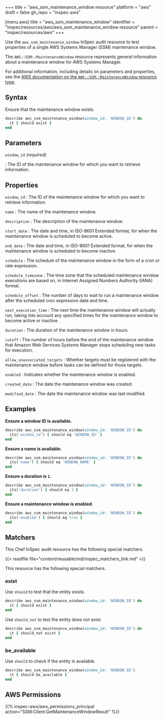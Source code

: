 +++
title = "aws_ssm_maintenance_window resource"
platform = "aws"
draft = false
gh_repo = "inspec-aws"

[menu.aws]
title = "aws_ssm_maintenance_window"
identifier = "inspec/resources/aws/aws_ssm_maintenance_window resource"
parent = "inspec/resources/aws"
+++

Use the `aws_ssm_maintenance_window` InSpec audit resource to test properties of a single AWS Systems Manager (SSM) maintenance window.

The `AWS::SSM::MaintenanceWindow` resource represents general information about a maintenance window for AWS Systems Manager.

For additional information, including details on parameters and properties, see the [AWS documentation on the `AWS::SSM::MaintenanceWindow` resource type](https://docs.aws.amazon.com/AWSCloudFormation/latest/UserGuide/aws-resource-ssm-maintenancewindow.html).

## Syntax

Ensure that the maintenance window exists.

```ruby
describe aws_ssm_maintenance_window(window_id: 'WINDOW_ID') do
  it { should exist }
end
```

## Parameters

`window_id` _(required)_

: The ID of the maintenance window for which you want to retrieve information.

## Properties

`window_id`
: The ID of the maintenance window for which you want to retrieve information.

`name`
: The name of the maintenance window.

`description`
: The description of the maintenance window.

`start_date`
: The date and time, in ISO-8601 Extended format, for when the maintenance window is scheduled to become active.

`end_date`
: The date and time, in ISO-8601 Extended format, for when the maintenance window is scheduled to become inactive.

`schedule`
: The schedule of the maintenance window in the form of a cron or rate expression.

`schedule_timezone`
: The time zone that the scheduled maintenance window executions are based on, in Internet Assigned Numbers Authority (IANA) format.

`schedule_offset`
: The number of days to wait to run a maintenance window after the scheduled cron expression date and time.

`next_execution_time`
: The next time the maintenance window will actually run, taking into account any specified times for the maintenance window to become active or inactive.

`duration`
: The duration of the maintenance window in hours.

`cutoff`
: The number of hours before the end of the maintenance window that Amazon Web Services Systems Manager stops scheduling new tasks for execution.

`allow_unassociated_targets`
: Whether targets must be registered with the maintenance window before tasks can be defined for those targets.

`enabled`
: Indicates whether the maintenance window is enabled.

`created_date`
: The date the maintenance window was created.

`modified_date`
: The date the maintenance window was last modified.

## Examples

**Ensure a window ID is available.**

```ruby
describe aws_ssm_maintenance_window(window_id: 'WINDOW_ID') do
  its('window_id') { should eq 'WINDOW_ID' }
end
```

**Ensure a name is available.**

```ruby
describe aws_ssm_maintenance_window(window_id: 'WINDOW_ID') do
  its('name') { should eq 'WINDOW_NAME' }
end
```

**Ensure a duration is `1`.**

```ruby
describe aws_ssm_maintenance_window(window_id: 'WINDOW_ID') do
  its('duration') { should eq 1 }
end
```

**Ensure a maintenance window is enabled.**

```ruby
describe aws_ssm_maintenance_window(window_id: 'WINDOW_ID') do
  its('enabled') { should eq true }
end
```

## Matchers

This Chef InSpec audit resource has the following special matchers.

{{< readfile file="content/reusable/md/inspec_matchers_link.md" >}}

This resource has the following special matchers.

### exist

Use `should` to test that the entity exists.

```ruby
describe aws_ssm_maintenance_window(window_id: 'WINDOW_ID') do
  it { should exist }
end
```

Use `should_not` to test the entity does not exist.

```ruby
describe aws_ssm_maintenance_window(window_id: 'WINDOW_ID') do
  it { should_not exist }
end
```

### be_available

Use `should` to check if the entity is available.

```ruby
describe aws_ssm_maintenance_window(window_id: 'WINDOW_ID')
  it { should be_available }
end
```

## AWS Permissions

{{% inspec-aws/aws_permissions_principal action="SSM:Client:GetMaintenanceWindowResult" %}}
